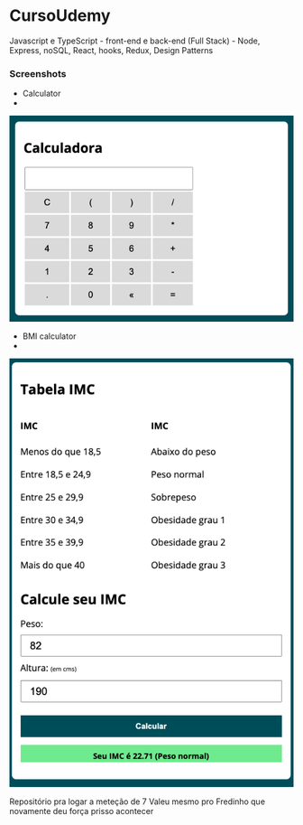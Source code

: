 # CursoUdemy
Javascript e TypeScript - front-end e back-end (Full Stack) - Node, Express, noSQL, React, hooks, Redux, Design Patterns

### Screenshots

- Calculator
- 
![](cursoJS/screenshots/calculator.png)

- BMI calculator
- 
![](cursoJS/screenshots/BMI.png)


Repositório pra logar a meteção de 7
Valeu mesmo pro Fredinho que novamente deu força prisso acontecer
